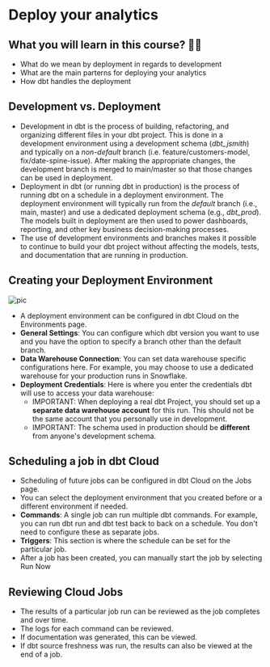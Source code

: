 # Deploy your analytics


## What you will learn in this course? 🧐🧐
* What do we mean by deployment in regards to development
* What are the main parterns for deploying your analytics
* How dbt handles the deployment

## Development vs. Deployment

- Development in dbt is the process of building, refactoring, and organizing different files in your dbt project. This is done in a development environment using a development schema (*dbt_jsmith*) and typically on a *non-default* branch (i.e. feature/customers-model, fix/date-spine-issue). After making the appropriate changes, the development branch is merged to main/master so that those changes can be used in deployment.
- Deployment in dbt (or running dbt in production) is the process of running dbt on a schedule in a deployment environment. The deployment environment will typically run from the *default* branch (i.e., main, master) and use a dedicated deployment schema (e.g., *dbt_prod*). The models built in deployment are then used to power dashboards, reporting, and other key business decision-making processes.
- The use of development environments and branches makes it possible to continue to build your dbt project without affecting the models, tests, and documentation that are running in production.

## Creating your Deployment Environment

![pic](http://www.welcome.paprika.tech/dbtpic//deploymentdbt.png)

- A deployment environment can be configured in dbt Cloud on the Environments page.
- **General Settings**: You can configure which dbt version you want to use and you have the option to specify a branch other than the default branch.
- **Data Warehouse Connection**: You can set data warehouse specific configurations here. For example, you may choose to use a dedicated warehouse for your production runs in Snowflake.
- **Deployment Credentials**: Here is where you enter the credentials dbt will use to access your data warehouse:
    - IMPORTANT: When deploying a real dbt Project, you should set up a **separate data warehouse account** for this run. This should not be the same account that you personally use in development.
    - IMPORTANT: The schema used in production should be **different** from anyone's development schema.

## Scheduling a job in dbt Cloud

- Scheduling of future jobs can be configured in dbt Cloud on the Jobs page.
- You can select the deployment environment that you created before or a different environment if needed.
- **Commands**: A single job can run multiple dbt commands. For example, you can run dbt run and dbt test back to back on a schedule. You don't need to configure these as separate jobs.
- **Triggers**: This section is where the schedule can be set for the particular job.
- After a job has been created, you can manually start the job by selecting Run Now

## Reviewing Cloud Jobs

- The results of a particular job run can be reviewed as the job completes and over time.
- The logs for each command can be reviewed.
- If documentation was generated, this can be viewed.
- If dbt source freshness was run, the results can also be viewed at the end of a job.